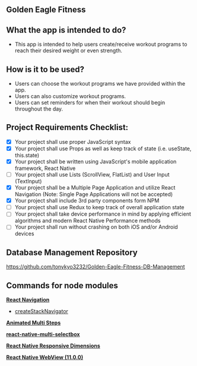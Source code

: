 ## Golden Eagle Fitness
## What the app is intended to do?
- This app is intended to help users create/receive workout programs to reach their
desired weight or even strength.

## How is it to be used?
- Users can choose the workout programs we have provided within the app.
- Users can also customize workout programs. 
- Users can set reminders for when their workout should begin throughout the day.

## Project Requirements Checklist:
- [x] Your project shall use proper JavaScript syntax
- [x] Your project shall use Props as well as keep track of state (i.e. useState, this.state)
- [x] Your project shall be written using JavaScript's mobile application framework, React Native
- [ ] Your project shall use Lists (ScrollView, FlatList) and User Input (TextInput)
- [x] Your project shall be a Multiple Page Application and utilize React Navigation (Note: Single Page Applications will not be accepted)
- [x] Your project shall include 3rd party components form NPM
- [ ] Your project shall use Redux to keep track of overall application state
- [ ] Your project shall take device performance in mind by applying efficient algorithms and modern React Native Performance methods
- [ ] Your project shall run without crashing on both iOS and/or Android devices

## Database Management Repository
https://github.com/tonykyo3232/Golden-Eagle-Fitness-DB-Management

## Commands for node modules
**[React Navigation](https://reactnavigation.org/docs/getting-started/)**
- [createStackNavigator](https://reactnavigation.org/docs/stack-navigator/)

**[Animated Multi Steps](https://github.com/samad324/react-native-animated-multistep)**

**[react-native-multi-selectbox](https://npm.io/package/react-native-multi-selectbox)**

**[React Native Responsive Dimensions](https://www.npmjs.com/package/react-native-responsive-dimensions)**

**[React Native WebView (11.0.0)](https://www.npmjs.com/package/react-native-webview/v/11.0.0)**

